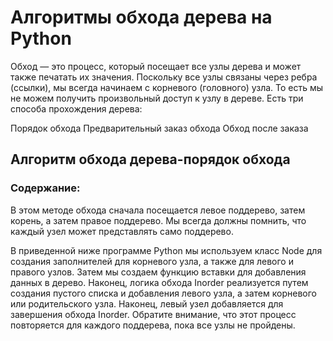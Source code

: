 # Алгоритмы обхода дерева на Python


Обход — это процесс, который посещает все узлы дерева и может также печатать их значения. Поскольку все узлы связаны через ребра (ссылки), мы всегда начинаем с корневого (головного) узла. То есть мы не можем получить произвольный доступ к узлу в дереве. Есть три способа прохождения дерева:

Порядок обхода
Предварительный заказ обхода
Обход после заказа

## Алгоритм обхода дерева-порядок обхода
### Содержание:
В этом методе обхода сначала посещается левое поддерево, затем корень, а затем правое поддерево. Мы всегда должны помнить, что каждый узел может представлять само поддерево.

В приведенной ниже программе Python мы используем класс Node для создания заполнителей для корневого узла, а также для левого и правого узлов. Затем мы создаем функцию вставки для добавления данных в дерево. Наконец, логика обхода Inorder реализуется путем создания пустого списка и добавления левого узла, а затем корневого или родительского узла. Наконец, левый узел добавляется для завершения обхода Inorder. Обратите внимание, что этот процесс повторяется для каждого поддерева, пока все узлы не пройдены.